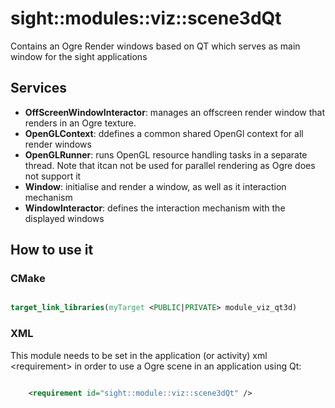 # sight::modules::viz::scene3dQt

Contains an Ogre Render windows based on QT which serves as main window for the sight applications

## Services

- **OffScreenWindowInteractor**: manages an offscreen render window that renders in an Ogre texture.
- **OpenGLContext**: ddefines a common shared OpenGl context for all render windows
- **OpenGLRunner**: runs OpenGL resource handling tasks in a separate thread. Note that itcan not be used for parallel rendering as Ogre does not support it
- **Window**: initialise and render a window, as well as it interaction mechanism
- **WindowInteractor**: defines the interaction mechanism with the displayed windows


## How to use it

### CMake

```cmake

target_link_libraries(myTarget <PUBLIC|PRIVATE> module_viz_qt3d)

```

### XML

This module needs to be set in the application (or activity) xml <requirement\> in order to use a Ogre scene in an application using Qt:

```xml

    <requirement id="sight::module::viz::scene3dQt" />
    
 ```





